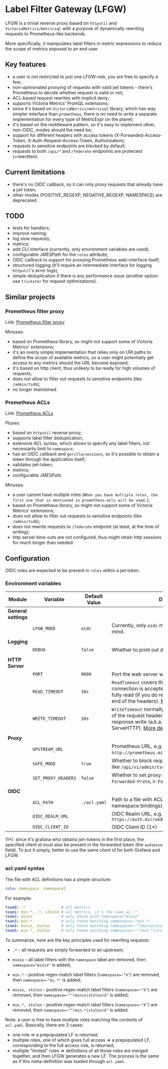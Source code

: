 # Label Filter Gateway (LFGW)

LFGW is a trivial reverse proxy based on `httputil` and `VictoriaMetrics/metricsql` with a purpose of dynamically rewriting requests to Prometheus-like backends.

More specifically, it manipulates label filters in metric expressions to reduce the scope of metrics exposed to an end user.

## Key features

* a user is not restricted to just one LFGW-role, you are free to specify a few;
* non-opinionated proxying of requests with valid jwt tokens - there's Prometheus to decide whether request is valid or not;
* ACL-based request rewrites with implicit deny;
* supports Victoria Metrics' PromQL extensions;
* since it's based on `VictoriaMetrics/metricsql` library, which has way simpler interface than `prometheus`, there is no need to write a separate implementation for every type of MetricExpr on the planet;
* it's based on the middleware pattern, so it's easy to implement other, non-OIDC, modes should the need be;
* support for different headers with access tokens (X-Forwarded-Access-Token, X-Auth-Request-Access-Token, Authorization);
* requests to sensitive endpoints are blocked by default;
* requests to both `/api/*` and `/federate` endpoints are protected (=rewritten).

## Current limitations

* there's no OIDC callback, so it can only proxy requests that already have a jwt token;
* other modes (POSITIVE_REGEXP, NEGATIVE_REGEXP, NAMESPACE) are deprecated.

## TODO

* tests for handlers;
* improve naming;
* log slow requests;
* metrics;
* add CLI interface (currently, only environment variables are used);
* configurable JMESPath for the `roles` attribute;
* OIDC callback to support for proxying Prometheus web-interface itself;
* structured logging (it'll require an intermediate interface for logging `httputil`'s error logs);
* simple deduplication if there is any performance issue (another option: use `trickster` for request optimizations).

## Similar projects

### Prometheus filter proxy

Link: [Prometheus filter proxy](https://github.com/hoffie/prometheus-filter-proxy)

Minuses:

* based on Prometheus library, so might not support some of Victoria Metrics' extensions;
* it's an overly simple implementation that relies only on URI paths to define the scope of available metrics, so a user might potentially get access to any metrics should the URL become exposed;
* it's based on http client, thus unlikely to be ready for high volumes of requests;
* does not allow to filter out requests to sensitive endpoints (like `/admin/tsdb`);
* no longer maintained.

### Prometheus ACLs

Link: [Prometheus ACLs](https://github.com/bitsbeats/prometheus-acls)

Pluses:

* based on `httputil` reverse proxy;
* supports label filter deduplication;
* extensive ACL syntax, which allows to specify any label filters, not necessarily limit to `namespace`;
* has an OIDC callback and `gorilla/sessions`, so it's possible to obtain a token through the application itself;
* validates jwt-token;
* metrics;
* configurable JMESPath.

Minuses:

* a user cannot have multiple roles (`When you have multiple roles, the first one that is mentioned in prometheus-acls will be used.`);
* based on Prometheus library, so might not support some of Victoria Metrics' extensions;
* does not allow to filter out requests to sensitive endpoints (like `/admin/tsdb`);
* does not rewrite requests to `/federate` endpoint (at least, at the time of writing);
* http server time-outs are not configured, thus might retain http sessions for much longer than needed.

## Configuration

OIDC roles are expected to be present in `roles` within a jwt token.

### Environment variables

| Module               | Variable            | Default Value | Description                                                  |
| -------------------- | ------------------- | ------------- | ------------------------------------------------------------ |
| **General settings** |                     |               |                                                              |
|                      | `LFGW_MODE`         | `oidc`        | Currently, only `oidc` mode is supported. So, never mind.    |
|                      |                     |               |                                                              |
| **Logging**          |                     |               |                                                              |
|                      | `DEBUG`             | `false`       | Whether to print out debug log messages.                     |
|                      |                     |               |                                                              |
| **HTTP Server**      |                     |               |                                                              |
|                      | `PORT`              | `8080`        | Port the web server will listen on.                          |
|                      | `READ_TIMEOUT`      | `10s`         | `ReadTimeout` covers the time from when the connection is accepted to when the request body is fully read (if you do read the body, otherwise to the end of the headers). [More details](https://blog.cloudflare.com/the-complete-guide-to-golang-net-http-timeouts/) |
|                      | `WRITE_TIMEOUT`     | `10s`         | `WriteTimeout` normally covers the time from the end of the request header read to the end of the response write (a.k.a. the lifetime of the ServeHTTP). [More details](https://blog.cloudflare.com/the-complete-guide-to-golang-net-http-timeouts/) |
|                      |                     |               |                                                              |
| **Proxy**            |                     |               |                                                              |
|                      | `UPSTREAM_URL`      |               | Prometheus URL, e.g. `http://prometheus.microk8s.localhost`. |
|                      | `SAFE_MODE`         | `true`        | Whether to block requests to sensitive endpoints like `/api/v1/admin/tsdb`, `/api/v1/insert`. |
|                      | `SET_PROXY_HEADERS` | `false`       | Whether to set proxy headers (`X-Forwarded-For`, `X-Forwarded-Proto`, `X-Forwarded-Host`). |
|                      |                     |               |                                                              |
| **OIDC**             |                     |               |                                                              |
|                      | `ACL_PATH`          | `./acl.yaml`  | Path to a file with ACL definitions (OIDC role to namespace bindings). |
|                      | `OIDC_REALM_URL`    |               | OIDC Realm URL, e.g. `https://auth.microk8s.localhost/auth/realms/cicd` |
|                      | `OIDC_CLIENT_ID`    |               | OIDC Client ID (1*)                                          |

(1*): since it's grafana who obtains jwt-tokens in the first place, the specified client id must also be present in the forwarded token (the `audience` field). To put it simply, better to use the same client id for both Grafana and LFGW.

### acl.yaml syntax

The file with ACL definitions has a simple structure:

```yaml
role: namespace, namespace2
```

For example:

```yaml
team0: .*                # all metrics
team1: min.*, .*, stolon # all metrics, it's the same as .*
team2: minio             # only those with namespace="minio"
team3: min.*             # only those matching namespace=~"min.*"
team4: minio, stolon     # only those matching namespace=~"^(minio|stolon)$"
team5: min.*, stolon     # only those matching namespace=~"^(min.*|stolon)$"
```

To summarize, here are the key principles used for rewriting requests:

* `.*` - all requests are simply forwarded to an upstream;

* `minio` - all label filters with the `namespace` label are removed, then `namespace="minio"` is added;
* `min.*` -  positive regex-match label filters (`namespace=~"X"`) are removed, then `namespace=~"mi.*"` is added;
* `minio, stolon` - positive regex-match label filters (`namespace=~"X"`) are removed, then `namespace=~"^(minio|stolon)$"` is added;
* `min.*, stolon` - positive regex-match label filters (`namespace=~"X"`) are removed, then `namespace=~"^(min.*|stolon)$"` is added.

Note: a user is free to have multiple roles matching the contents of `acl.yaml`. Basically, there are 3 cases:

* one role
  => a prepopulated LF is returned;
* multiple roles, one of which gives full access
  => a prepopulated LF, corresponding to the full access role, is returned;
* multiple "limited" roles
  => definitions of all those roles are merged together, and then LFGW generates a new LF. The process is the same as if this meta-definition was loaded through `acl.yaml`.
